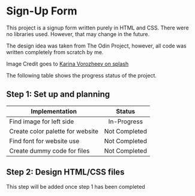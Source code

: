 # Sign-Up Form

This project is a signup form written purely in HTML and CSS. There were no libraries used. However, that may change in the future.

The design idea was taken from The Odin Project, however, all code was written completely from scratch by me.

Image Credit goes to [Karina Vorozheev on splash](https://unsplash.com/@_k_arinn)

The following table shows the progress status of the project.

## Step 1: Set up and planning

| Implementation                   |    Status     |
| -------------------------------- | :-----------: |
| Find image for left side         |  In-Progress  |
| Create color palette for website | Not Completed |
| Find font for website use        | Not Completed |
| Create dummy code for files      | Not Completed |

## Step 2: Design HTML/CSS files

This step will be added once step 1 has been completed
